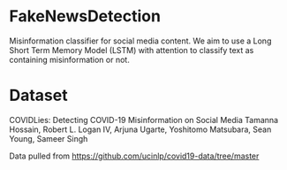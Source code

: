 # FakeNewsDetection
Misinformation classifier for social media content. We aim to use a Long Short Term Memory Model (LSTM) with attention to classify text as containing misinformation or not.


# Dataset
COVIDLies: Detecting COVID-19 Misinformation on Social Media
Tamanna Hossain, Robert L. Logan IV, Arjuna Ugarte, Yoshitomo Matsubara, Sean Young, Sameer Singh

Data pulled from https://github.com/ucinlp/covid19-data/tree/master
